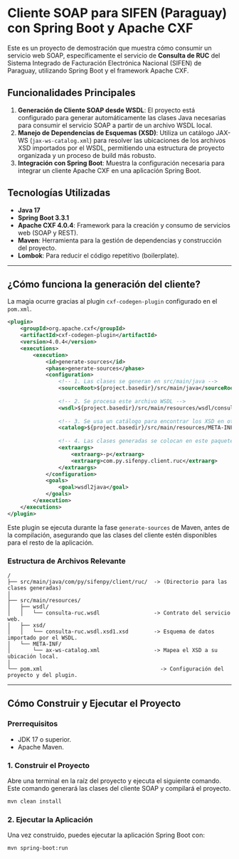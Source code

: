 # Cliente SOAP para SIFEN (Paraguay) con Spring Boot y Apache CXF

Este es un proyecto de demostración que muestra cómo consumir un servicio web SOAP, específicamente el servicio de **Consulta de RUC** del Sistema Integrado de Facturación Electrónica Nacional (SIFEN) de Paraguay, utilizando Spring Boot y el framework Apache CXF.

## Funcionalidades Principales

1.  **Generación de Cliente SOAP desde WSDL**: El proyecto está configurado para generar automáticamente las clases Java necesarias para consumir el servicio SOAP a partir de un archivo WSDL local.
2.  **Manejo de Dependencias de Esquemas (XSD)**: Utiliza un catálogo JAX-WS (`jax-ws-catalog.xml`) para resolver las ubicaciones de los archivos XSD importados por el WSDL, permitiendo una estructura de proyecto organizada y un proceso de build más robusto.
3.  **Integración con Spring Boot**: Muestra la configuración necesaria para integrar un cliente Apache CXF en una aplicación Spring Boot.

## Tecnologías Utilizadas

- **Java 17**
- **Spring Boot 3.3.1**
- **Apache CXF 4.0.4**: Framework para la creación y consumo de servicios web (SOAP y REST).
- **Maven**: Herramienta para la gestión de dependencias y construcción del proyecto.
- **Lombok**: Para reducir el código repetitivo (boilerplate).

---

## ¿Cómo funciona la generación del cliente?

La magia ocurre gracias al plugin `cxf-codegen-plugin` configurado en el `pom.xml`.

```xml
<plugin>
    <groupId>org.apache.cxf</groupId>
    <artifactId>cxf-codegen-plugin</artifactId>
    <version>4.0.4</version>
    <executions>
        <execution>
            <id>generate-sources</id>
            <phase>generate-sources</phase>
            <configuration>
                <!-- 1. Las clases se generan en src/main/java -->
                <sourceRoot>${project.basedir}/src/main/java</sourceRoot>
                
                <!-- 2. Se procesa este archivo WSDL -->
                <wsdl>${project.basedir}/src/main/resources/wsdl/consulta-ruc.wsdl</wsdl>
                
                <!-- 3. Se usa un catálogo para encontrar los XSD en otras carpetas -->
                <catalog>${project.basedir}/src/main/resources/META-INF/ax-ws-catalog.xml</catalog>
                
                <!-- 4. Las clases generadas se colocan en este paquete -->
                <extraargs>
                    <extraarg>-p</extraarg>
                    <extraarg>com.py.sifenpy.client.ruc</extraarg>
                </extraargs>
            </configuration>
            <goals>
                <goal>wsdl2java</goal>
            </goals>
        </execution>
    </executions>
</plugin>
```

Este plugin se ejecuta durante la fase `generate-sources` de Maven, antes de la compilación, asegurando que las clases del cliente estén disponibles para el resto de la aplicación.

### Estructura de Archivos Relevante

```
/
├── src/main/java/com/py/sifenpy/client/ruc/  -> (Directorio para las clases generadas)
│
├── src/main/resources/
│   ├── wsdl/
│   │   └── consulta-ruc.wsdl                 -> Contrato del servicio web.
│   ├── xsd/
│   │   └── consulta-ruc.wsdl.xsd1.xsd        -> Esquema de datos importado por el WSDL.
│   └── META-INF/
│       └── ax-ws-catalog.xml                 -> Mapea el XSD a su ubicación local.
│
└── pom.xml                                     -> Configuración del proyecto y del plugin.
```

---

## Cómo Construir y Ejecutar el Proyecto

### Prerrequisitos
- JDK 17 o superior.
- Apache Maven.

### 1. Construir el Proyecto

Abre una terminal en la raíz del proyecto y ejecuta el siguiente comando. Este comando generará las clases del cliente SOAP y compilará el proyecto.

```bash
mvn clean install
```

### 2. Ejecutar la Aplicación

Una vez construido, puedes ejecutar la aplicación Spring Boot con:

```bash
mvn spring-boot:run
```

